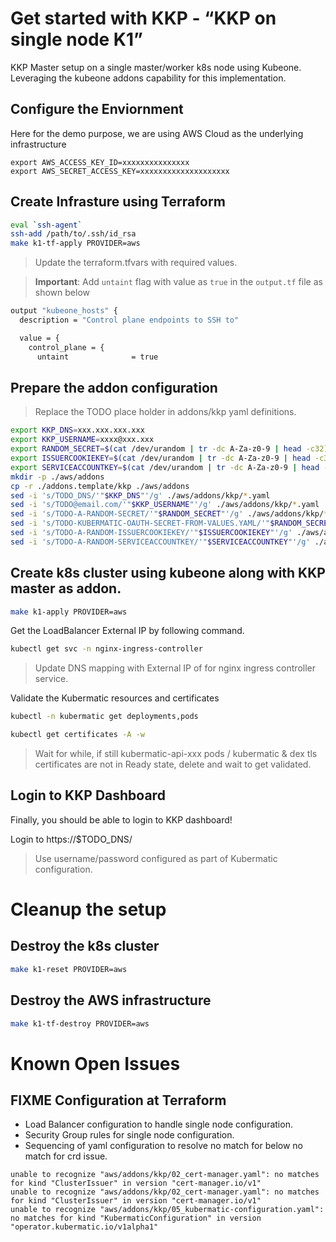 # Get started with KKP - “KKP on single node K1”

KKP Master setup on a single master/worker k8s node using Kubeone. Leveraging the kubeone addons capability for this implementation.

## Configure the Enviornment

Here for the demo purpose, we are using AWS Cloud as the underlying infrastructure
```
export AWS_ACCESS_KEY_ID=xxxxxxxxxxxxxxx
export AWS_SECRET_ACCESS_KEY=xxxxxxxxxxxxxxxxxxxx
```

## Create Infrasture using Terraform
```bash
eval `ssh-agent`
ssh-add /path/to/.ssh/id_rsa
make k1-tf-apply PROVIDER=aws
```
> Update the terraform.tfvars with required values. 

> **Important**: Add `untaint` flag with value as `true` in the `output.tf` file as shown below
```bash
output "kubeone_hosts" {
  description = "Control plane endpoints to SSH to"

  value = {
    control_plane = {
      untaint              = true
```

## Prepare the addon configuration
> Replace the TODO place holder in addons/kkp yaml definitions. 
```bash
export KKP_DNS=xxx.xxx.xxx.xxx
export KKP_USERNAME=xxxx@xxx.xxx
export RANDOM_SECRET=$(cat /dev/urandom | tr -dc A-Za-z0-9 | head -c32)
export ISSUERCOOKIEKEY=$(cat /dev/urandom | tr -dc A-Za-z0-9 | head -c32)
export SERVICEACCOUNTKEY=$(cat /dev/urandom | tr -dc A-Za-z0-9 | head -c32)
mkdir -p ./aws/addons
cp -r ./addons.template/kkp ./aws/addons
sed -i 's/TODO_DNS/'"$KKP_DNS"'/g' ./aws/addons/kkp/*.yaml
sed -i 's/TODO@email.com/'"$KKP_USERNAME"'/g' ./aws/addons/kkp/*.yaml
sed -i 's/TODO-A-RANDOM-SECRET/'"$RANDOM_SECRET"'/g' ./aws/addons/kkp/*.yaml
sed -i 's/TODO-KUBERMATIC-OAUTH-SECRET-FROM-VALUES.YAML/'"$RANDOM_SECRET"'/g' ./aws/addons/kkp/*.yaml
sed -i 's/TODO-A-RANDOM-ISSUERCOOKIEKEY/'"$ISSUERCOOKIEKEY"'/g' ./aws/addons/kkp/*.yaml
sed -i 's/TODO-A-RANDOM-SERVICEACCOUNTKEY/'"$SERVICEACCOUNTKEY"'/g' ./aws/addons/kkp/*.yaml
```

## Create k8s cluster using kubeone along with KKP master as addon.
```bash
make k1-apply PROVIDER=aws
```

Get the LoadBalancer External IP by following command.
```bash
kubectl get svc -n nginx-ingress-controller
```
> Update DNS mapping with External IP of for nginx ingress controller service. 

Validate the Kubermatic resources and certificates
```bash
kubectl -n kubermatic get deployments,pods
```
```bash
kubectl get certificates -A -w
```
> Wait for while, if still kubermatic-api-xxx pods / kubermatic & dex tls certificates are not in Ready state, delete  and wait to get validated.

## Login to KKP Dashboard

Finally, you should be able to login to KKP dashboard! 

Login to https://$TODO_DNS/ 
> Use username/password configured as part of Kubermatic configuration. 


# Cleanup the setup 

## Destroy the k8s cluster
```bash
make k1-reset PROVIDER=aws
```

## Destroy the AWS infrastructure
```bash
make k1-tf-destroy PROVIDER=aws
```

# Known Open Issues

## FIXME Configuration at Terraform
* Load Balancer configuration to handle single node configuration. 
* Security Group rules for single node configuration. 
* Sequencing of yaml configuration to resolve no match for below no match for crd issue. 
```
unable to recognize "aws/addons/kkp/02_cert-manager.yaml": no matches for kind "ClusterIssuer" in version "cert-manager.io/v1"
unable to recognize "aws/addons/kkp/02_cert-manager.yaml": no matches for kind "ClusterIssuer" in version "cert-manager.io/v1"
unable to recognize "aws/addons/kkp/05_kubermatic-configuration.yaml": no matches for kind "KubermaticConfiguration" in version "operator.kubermatic.io/v1alpha1"
```

